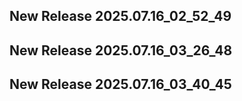 ## New Release 2025.07.16_02_52_49
## New Release 2025.07.16_03_26_48
## New Release 2025.07.16_03_40_45
